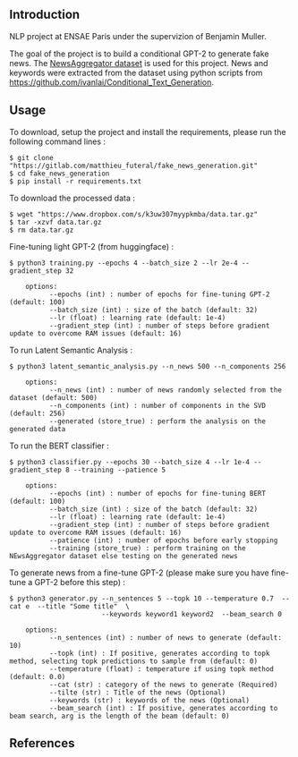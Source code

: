 ## Introduction

NLP project at ENSAE Paris under the supervizion of Benjamin Muller.

The goal of the project is to build a conditional GPT-2 to generate fake news. 
The [NewsAggregator dataset](https://archive.ics.uci.edu/ml/datasets/News+Aggregator) is used for this project. 
News and keywords were extracted from the dataset using python scripts from https://github.com/ivanlai/Conditional_Text_Generation.


## Usage

To download, setup the project and install the requirements, please run the following command lines :
```shell script
$ git clone "https://gitlab.com/matthieu_futeral/fake_news_generation.git"
$ cd fake_news_generation
$ pip install -r requirements.txt
```

To download the processed data :
```shell script
$ wget "https://www.dropbox.com/s/k3uw307myypkmba/data.tar.gz"
$ tar -xzvf data.tar.gz
$ rm data.tar.gz
```

Fine-tuning light GPT-2 (from huggingface) :
```shell script
$ python3 training.py --epochs 4 --batch_size 2 --lr 2e-4 --gradient_step 32

    options:
          --epochs (int) : number of epochs for fine-tuning GPT-2 (default: 100)
          --batch_size (int) : size of the batch (default: 32)
          --lr (float) : learning rate (default: 1e-4)
          --gradient_step (int) : number of steps before gradient update to overcome RAM issues (default: 16)
```

To run Latent Semantic Analysis :
```shell script
$ python3 latent_semantic_analysis.py --n_news 500 --n_components 256

    options:
          --n_news (int) : number of news randomly selected from the dataset (default: 500)
          --n_components (int) : number of components in the SVD (default: 256)
          --generated (store_true) : perform the analysis on the generated data
```

To run the BERT classifier :
```shell script
$ python3 classifier.py --epochs 30 --batch_size 4 --lr 1e-4 --gradient_step 8 --training --patience 5

    options:
          --epochs (int) : number of epochs for fine-tuning BERT (default: 100)
          --batch_size (int) : size of the batch (default: 32)
          --lr (float) : learning rate (default: 1e-4)
          --gradient_step (int) : number of steps before gradient update to overcome RAM issues (default: 16)
          --patience (int) : number of epochs before early stopping
          --training (store_true) : perform training on the NEwsAggregator dataset else testing on the generated news
```

To generate news from a fine-tune GPT-2 (please make sure you have fine-tune a GPT-2 before this step) :
```shell script
$ python3 generator.py --n_sentences 5 --topk 10 --temperature 0.7  --cat e  --title "Some title"  \
                       --keywords keyword1 keyword2  --beam_search 0

    options:
          --n_sentences (int) : number of news to generate (default: 10)
          --topk (int) : If positive, generates according to topk method, selecting topk predictions to sample from (default: 0)
          --temperature (float) : temperature if using topk method (default: 0.0)
          --cat (str) : category of the news to generate (Required)
          --tilte (str) : Title of the news (Optional)
          --keywords (str) : keywords of the news (Optional)
          --beam_search (int) : If positive, generates according to beam search, arg is the length of the beam (default: 0)
```

## References



